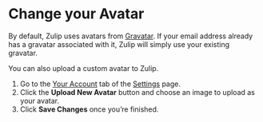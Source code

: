 # Change your Avatar

By default, Zulip uses avatars from [Gravatar](https://en.gravatar.com/). 
If your email address already has a gravatar associated with it, Zulip will 
simply use your existing gravatar.  

You can also upload a custom avatar to Zulip.

1. Go to the [Your Account](/#settings/your-account) tab of the 
    [Settings](/help/edit-settings) page.
2. Click the **Upload New Avatar** button and choose an image to upload 
    as your avatar.
3. Click **Save Changes** once you’re finished.

